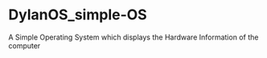 # DylanOS_simple-OS
A Simple Operating System which displays the Hardware Information of the computer
